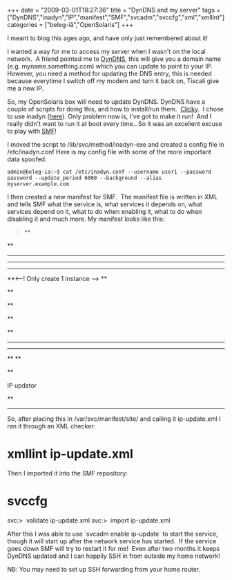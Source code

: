+++
date = "2009-03-01T18:27:36"
title = "DynDNS and my server"
tags = ["DynDNS","inadyn","IP","manifest","SMF","svcadm","svccfg","xml","xmllint"]
categories = ["beleg-iâ","OpenSolaris"]
+++

I meant to blog this ages ago, and have only just remembered about it!

I wanted a way for me to access my server when I wasn't on the local network.  A friend pointed me to [DynDNS][1], this will give you a domain name (e.g. myname.something.com) which you can update to point to your IP.  However, you need a method for updating the DNS entry, this is needed because everytime I switch off my modem and turn it back on, Tiscali give me a new IP.

So, my OpenSolaris box will need to update DynDNS.
DynDNS have a couple of scripts for doing this, and how to install/run them.  [Clicky][2].  I chose to use inadyn ([here][3]).
Only problem now is, I've got to make it run!  And I really didn't want to run it at boot every time...So it was an excellent excuse to play with [SMF][4]!

I moved the script to /lib/svc/method/inadyn-exe and created a config file in /etc/inadyn.conf
Here is my config file with some of the more important data spoofed:

`admin@beleg-ia:~$ cat /etc/inadyn.conf
--username user1
--password password
--update_period 6000
--background
--alias myserver.example.com`

I then created a new manifest for SMF.  The manifest file is written in XML and tells SMF what the service is, what services it depends on, what services depend on it, what to do when enabling it, what to do when disabling it and much more.
My manifest looks like this:
> **

**

****

****

****

**&lt;--! Only create 1 instance --&gt;
**

**


**

**


**

****
****

**
**

**


IP updator






**

****
So, after placing this in /var/svc/manifest/site/ and calling it ip-update.xml I ran it through an XML checker:
# xmllint ip-update.xml


Then I imported it into the SMF repository:
# svccfg
svc:&gt;  validate ip-update.xml
svc:&gt;  import ip-update.xml

After this I was able to use \`svcadm enable ip-update\` to start the service, though it will start up after the network service has started.  If the service goes down SMF will try to restart it for me!  Even after two months it keeps DynDNS updated and I can happily SSH in from outside my home network!

NB: You may need to set up SSH forwarding from your home router.

  [1]: http://dyndns.com/
  [2]: https://www.dyndns.com/support/clients/
  [3]: https://www.dyndns.com/support/clients/unix.html
  [4]: en.wikipedia.org/wiki/Service_Management_Facility
